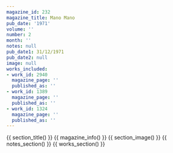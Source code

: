```yaml
---
magazine_id: 232
magazine_title: Mano Mano
pub_date: '1971'
volume: ''
number: 2
month: ''
notes: null
pub_date1: 31/12/1971
pub_date2: null
image: null
works_included:
- work_id: 2940
  magazine_page: ''
  published_as: ''
- work_id: 1389
  magazine_page: ''
  published_as: ''
- work_id: 1324
  magazine_page: ''
  published_as: ''
---
```


{{ section_title() }}
{{ magazine_info() }}
{{ section_image() }}
{{ notes_section() }}
{{ works_section() }}
